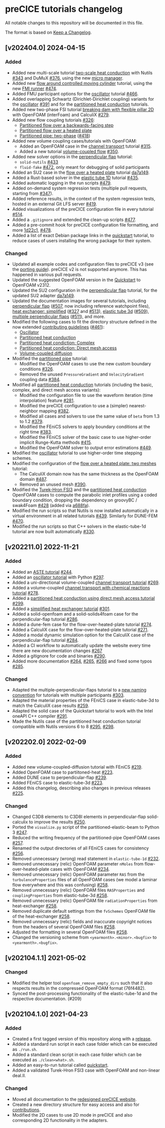 # preCICE tutorials changelog

All notable changes to this repository will be documented in this file.

The format is based on [Keep a Changelog](https://keepachangelog.com/en/1.0.0/).

<!-- markdownlint-configure-file {"MD024": { "siblings_only": true } } -->

## [v202404.0] 2024-04-15

### Added

- Added new multi-scale tutorial [two-scale heat conduction](https://precice.org/tutorials-two-scale-heat-conduction.html) with Nutils [#343](https://github.com/precice/tutorials/pull/343) and DuMuX [#376](https://github.com/precice/tutorials/pull/376), using the new [micro manager](https://precice.org/tooling-micro-manager-overview.html).
- Added new [flow around controlled moving cylinder](https://precice.org/tutorials-flow-around-controlled-moving-cylinder.html) tutorial, using the new [FMI runner](https://precice.org/tooling-fmi-runner.html) [#474](https://github.com/precice/tutorials/pull/474).
- Added FMU participant options for the [oscillator](https://precice.org/tutorials-oscillator.html) tutorial [#466](https://github.com/precice/tutorials/pull/466).
- Added overlapping Schwartz (Dirichlet-Dirichlet coupling) variants for the [oscillator](https://precice.org/tutorials-oscillator-overlap.html) [#391](https://github.com/precice/tutorials/pull/391) and for the [partitioned heat conduction](https://precice.org/tutorials-partitioned-heat-conduction-overlap.html) tutorials.
- Added new two-phase FSI tutorial [breaking dam with flexible pillar 2D](https://precice.org/tutorials-breaking-dam-2d.html) with OpenFOAM (interFoam) and CalculiX [#279](https://github.com/precice/tutorials/pull/279).
- Added new flow coupling tutorials [#326](https://github.com/precice/tutorials/pull/326):
  - [Partitioned flow over a backwards-facing step](https://precice.org/tutorials-partitioned-backwards-facing-step.html)
  - [Partitioned flow over a heated plate](https://precice.org/tutorials-flow-over-heated-plate-partitioned-flow.html)
  - [Partitioned pipe: two-phase](https://precice.org/tutorials-partitioned-pipe-two-phase.html) ([#418](https://github.com/precice/tutorials/pull/418))
- Added new volume coupling cases/tutorials with OpenFOAM:
  - Added an OpenFOAM case in the [channel transport](https://precice.org/tutorials-channel-transport.html) tutorial [#315](https://github.com/precice/tutorials/pull/315).
  - Added a new tutorial [volume-coupled flow](https://precice.org/tutorials-volume-coupled-flow.html) [#350](https://github.com/precice/tutorials/pull/350).
- Added new solver options in the [perpendicular flap](https://precice.org/tutorials-perpendicular-flap.html) tutorial:
  - `solid-nutils` [#433](https://github.com/precice/tutorials/pull/433)
  - `fluid-fake` [#472](https://github.com/precice/tutorials/pull/472), only meant for debugging of solid participants
- Added an SU2 case in the [flow over a heated plate](https://precice.org/tutorials-flow-over-heated-plate.html) tutorial [da7a149](https://github.com/precice/tutorials/commit/da7a1494f5c36b4ef509daf2a43bfee42fb32d9d).
- Added a Rust-based solver in the [elastic tube 1D](https://precice.org/tutorials-elastic-tube-1d.html) tutorial [#435](https://github.com/precice/tutorials/pull/435).
- Added automatic logging in the run scripts [#479](https://github.com/precice/tutorials/pull/479).
- Added on-demand system regression tests (multiple pull requests, starting from [#347](https://github.com/precice/tutorials/pull/347)).
- Added reference results, in the context of the system regression tests, hosted in an external Git LFS server [#419](https://github.com/precice/tutorials/pull/419).
- Added visualizations of the preCICE configuration file in every tutorial [#514](https://github.com/precice/tutorials/pull/514).
- Added a `.gitignore` and extended the clean-up scripts [#477](https://github.com/precice/tutorials/pull/477).
- Added a pre-commit hook for preCICE configuration file formatting, and more [1d22c1](https://github.com/precice/tutorials/commit/1d22c1f61d7b13624973408c4bda7031b69adb5b), [#478](https://github.com/precice/tutorials/pull/478).
- Added a list of exact Debian package links in the [quickstart](https://precice.org/quickstart.html) tutorial, to reduce cases of users installing the wrong package for their system.

### Changed

- Updated all example codes and configuration files to preCICE v3 (see the [porting guide](https://precice.org/couple-your-code-porting-v2-3.html)). preCICE v2 is not supported anymore. This has happened in various pull requests.
- Updated the suggested OpenFOAM version in the [Quickstart](https://precice.org/quickstart.html) to OpenFOAM v2312.
- Updated the SU2 configuration in the [perpendicular flap](https://precice.org/tutorials-perpendicular-flap.html) tutorial, for the updated SU2 adapter [da7a149](https://github.com/precice/tutorials/commit/da7a1494f5c36b4ef509daf2a43bfee42fb32d9d).
- Updated the documentation images for several tutorials, including [perpendicular flap](https://precice.org/tutorials-perpendicular-flap.html) ([#507](https://github.com/precice/tutorials/pull/507), now including reference watchpoint files), [heat exchanger: simplified](https://precice.org/tutorials-heat-exchanger-simplified.html) ([#327](https://github.com/precice/tutorials/pull/327) and [#513](https://github.com/precice/tutorials/pull/513)), [elastic tube 3d](https://precice.org/tutorials-elastic-tube-3d.html) ([#509](https://github.com/precice/tutorials/pull/509)), [multiple perpendicular flaps](https://precice.org/tutorials-multiple-perpendicular-flaps.html) ([#511](https://github.com/precice/tutorials/pull/511)), and more.
- Modified the following cases to fit the directory structure defined in the now extended [contributing guidelines](https://precice.org/community-contribute-to-precice.html#contributing-tutorials) ([#461](https://github.com/precice/tutorials/issues/461)):
  - [Oscillator](https://precice.org/tutorials-oscillator.html)
  - [Partitioned heat conduction](https://precice.org/tutorials-partitioned-heat-conduction.html)
  - [Partitioned heat condiction: Complex](https://precice.org/tutorials-partitioned-heat-conduction-complex.html)
  - [Partitioned heat condiction: Direct mesh access](https://precice.org/tutorials-partitioned-heat-conduction-direct.html)
  - [Volume-coupled diffusion](https://precice.org/tutorials-volume-coupled-diffusion.html)
- Modified the [partitioned pipe](https://precice.org/tutorials-partitioned-pipe.html) tutorial:
  - Modified the OpenFOAM cases to use the new custom boundary conditions [#326](https://github.com/precice/tutorials/pull/326).
  - Removed the unused `PressureGradient` and `VelocityGradient` coupling data [#384](https://github.com/precice/tutorials/pull/384).
- Modified all [partitioned heat conduction](https://precice.org/tutorials-partitioned-heat-conduction.html) tutorials (including the basic, complex, and direct mesh access variants):
  - Modified the configuration file to use the waveform iteration (time interpolation) feature [#281](https://github.com/precice/tutorials/pull/281).
  - Modified the preCICE configuration to use a (simpler) nearest-neighbor mapping [#382](https://github.com/precice/tutorials/pull/382).
  - Modified all cases and solvers to use the same value of `beta` from 1.3 to 1.2 [#379](https://github.com/precice/tutorials/pull/379).
  - Modified the FEniCS solvers to apply boundary conditions at the right time [#383](https://github.com/precice/tutorials/pull/383).
  - Modified the FEniCS solver of the basic case to use higher-order implicit Runge-Kutta methods [#415](https://github.com/precice/tutorials/pull/415).
  - Modified the OpenFOAM solver to output error estimations [#449](https://github.com/precice/tutorials/pull/449).
- Modified the [oscillator](https://precice.org/tutorials-oscillator.html) tutorial to use higher-order time stepping schemes.
- Modified the configuration of the [flow over a heated plate: two meshes](https://precice.org/tutorials-flow-over-heated-plate-two-meshes.html) tutorial:
  - The CalculiX domain now has the same thickness as the OpenFOAM domain [#487](https://github.com/precice/tutorials/pull/487).
  - Removed an unused mesh [#390](https://github.com/precice/tutorials/pull/390).
- Modified the [Turek-Hron FSI3](https://precice.org/tutorials-turek-hron-fsi3.html) and the [partitioned heat conduction](https://precice.org/tutorials-partitioned-heat-conduction.html) OpenFOAM cases to compute the parabolic inlet profiles using a coded boundary condition, dropping the dependency on groovyBC / swak4Foam [#428](https://github.com/precice/tutorials/pull/428) (added via [a688fa](https://github.com/precice/tutorials/commit/a688fa7db044efbb72ddab7dc0bece522a5ff1e5)).
- Modified the run scripts so that Nutils is now installed automatically in a virtual environment in all related tutorials [#439](https://github.com/precice/tutorials/pull/439). Similarly for DUNE-FEM [#470](https://github.com/precice/tutorials/pull/470).
- Modified the run scripts so that C++ solvers in the elastic-tube-1d tutorial are now built automatically [#330](https://github.com/precice/tutorials/pull/330).

## [v202211.0] 2022-11-21

### Added

- Added an [ASTE tutorial](https://precice.org/tutorials-aste-turbine.html) [#244](https://github.com/precice/tutorials/pull/244).
- Added an [oscillator tutorial](https://precice.org/tutorials-oscillator.html) with Python [#297](https://github.com/precice/tutorials/pull/297).
- Added a uni-directional volume-coupled [channel transport tutorial](https://precice.org/tutorials-channel-transport.html) [#269](https://github.com/precice/tutorials/pull/269).
- Added a volume-coupled [channel transport with chemical reactions tutorial](https://precice.org/tutorials-channel-transport-reaction.html) [#278](https://github.com/precice/tutorials/pull/278).
- Added a [partitioned heat conduction using direct mesh access tutorial](https://precice.org/tutorials-partitioned-heat-conduction-direct.html) [#299](https://github.com/precice/tutorials/pull/299).
- Added a [simplified heat exchanger tutorial](https://precice.org/tutorials-heat-exchanger-simplified.html) [#301](https://github.com/precice/tutorials/pull/301).
- Added a solid-openfoam and a solid-solids4foam case for the perpendicular-flap tutorial [#286](https://github.com/precice/tutorials/pull/286).
- Added a dune-fem case for the flow-over-heated-plate tutorial [#274](https://github.com/precice/tutorials/pull/274).
- Added a CalculiX case for the flow-over-heated-plate tutorial [#271](https://github.com/precice/tutorials/pull/271).
- Added a modal dynamic simulation option for the CalculiX case of the perpendicular-flap tutorial [#284](https://github.com/precice/tutorials/pull/284).
- Added a CI workflow to automatically update the website every time there are new documentation changes [#267](https://github.com/precice/tutorials/pull/267)
- Added a gitignore for code and binaries [#290](https://github.com/precice/tutorials/pull/290).
- Added more documentation [#264](https://github.com/precice/tutorials/pull/264), [#265](https://github.com/precice/tutorials/pull/265), [#266](https://github.com/precice/tutorials/pull/266) and fixed some typos [#285](https://github.com/precice/tutorials/pull/285).

### Changed

- Adapted the multiple-perpendicular-flaps tutorial to a [new naming convention](https://precice.org/community-contribute-to-precice.html#contributing-tutorials) for tutorials with multiple participants [#303](https://github.com/precice/tutorials/pull/303).
- Adapted the material properties of the FEniCS case in elastic-tube-3d to match the CalculiX case results [#259](https://github.com/precice/tutorials/issues/259).
- Adapted the solid case of the Quickstart tutorial to work with the Intel oneAPI C++ compiler [#291](https://github.com/precice/tutorials/pull/291).
- Made the Nutils case of the partitioned heat conduction tutorial compatible with Nutils versions 6 to 8 [#295](https://github.com/precice/tutorials/pull/295), [#298](https://github.com/precice/tutorials/pull/298).

## [v202202.0] 2022-02-09

### Added

- Added new volume-coupled-diffusion tutorial with FEniCS [#219](https://github.com/precice/tutorials/pull/219).
- Added OpenFOAM case to partiitoned-heat [#223](https://github.com/precice/tutorials/pull/223).
- Added DUNE case to perpendicular-flap [#239](https://github.com/precice/tutorials/pull/239).
- Added FEniCS case to elastic-tube-3d [#223](https://github.com/precice/tutorials/pull/223).
- Added this changelog, describing also changes in previous releases [#225](https://github.com/precice/tutorials/pull/225).

### Changed

- Changed C3D8 elements to C3D8I elements in perpendicular-flap solid-calculix to improve the results [#250](https://github.com/precice/tutorials/pull/250).
- Ported the `visualize.py` script of the partitioned-elastic-beam to Python 3 [#247](https://github.com/precice/tutorials/pull/247).
- Reduced the writing frequency of the partitioned-pipe OpenFOAM cases [#257](https://github.com/precice/tutorials/pull/257).
- Renamed the output directories of all FEniCS cases for consistency [#256](https://github.com/precice/tutorials/pull/257).
- Removed unnecessary (wrong) read statement in `elastic-tube-1d` [#232](https://github.com/precice/tutorials/pull/232).
- Removed unnecessary (relic) OpenFOAM parameter `nMoles` from flow-over-heated-plate cases with OpenFOAM [#234](https://github.com/precice/tutorials/pull/234).
- Removed unnecessary (relic) OpenFOAM parameter `RAS` from the `turbulenceProperties` files of all OpenFOAM cases (we model a laminar flow everywhere and this was confusing) [#258](https://github.com/precice/tutorials/pull/258).
- Removed unnecessary (relic) OpenFOAM files `RASProperties` and `couplingProperties` from elastic-tube-3d [#258](https://github.com/precice/tutorials/pull/258).
- Removed unnecessary (relic) OpenFOAM file `radiationProperties` from heat-exchanger [#258](https://github.com/precice/tutorials/pull/258).
- Removed duplicate default settings from the `fvSchemes` OpenFOAM file of the heat-exchanger [#258](https://github.com/precice/tutorials/pull/258).
- Removed unnecessary (relic) fields and inaccurate copyright notices from the headers of several OpenFOAM files [#258](https://github.com/precice/tutorials/pull/258).
- Adjusted the formatting in several OpenFOAM files [#258](https://github.com/precice/tutorials/pull/258).
- Changed the versioning scheme from `<yearmonth>.<minor>.<bugfix>` to `<yearmonth>.<bugfix>`.

## [v202104.1.1] 2021-05-02

### Changed

- Modified the helper tool `openfoam_remove_empty_dirs` such that it also respects results in the compressed OpenFOAM format (76f4482).
- Synced the post-processing functionality of the elastic-tube-1d and the respective documentation. (#209)

## [v202104.1.0] 2021-04-23

### Added

- Created a first tagged version of this repository along with a [release](https://github.com/precice/tutorials/releases/tag/v202104.1.0).
- Added a standard run script in each case folder which can be executed as `./run.sh`.
- Added a standard clean script in each case folder which can be executed as `./clean<what>.sh`.
- Added an easy-to-run tutorial called [quickstart](https://precice.org/quickstart.html).
- Added a validated Turek-Hron FSI3 case with OpenFOAM and non-linear deal.II.

### Changed

- Moved all documentation to the [redesigned preCICE website](https://precice.org/tutorials.html).
- Created a new directory structure for easy access and also for [contributions](https://precice.org/community-contribute-to-precice.html).
- Modified the 2D cases to use 2D mode in preCICE and also corresponding 2D functionality in the adapters.
